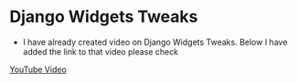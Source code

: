 # Django Widgets Tweaks

- I have already created video on Django Widgets Tweaks. Below I have added the link to that video please check

[YouTube Video](https://youtu.be/DFB0yTxS_q0)